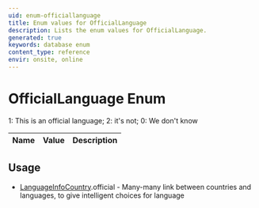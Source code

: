 ```yaml
---
uid: enum-officiallanguage
title: Enum values for OfficialLanguage
description: Lists the enum values for OfficialLanguage.
generated: true
keywords: database enum
content_type: reference
envir: onsite, online
---
```


# OfficialLanguage Enum

1: This is an official language; 2: it&apos;s not; 0: We don&apos;t know

| Name | Value | Description |
|------|-------|-------------|

## Usage

* [LanguageInfoCountry](../languageinfocountry.md).official - Many-many link between countries and languages, to give intelligent choices for language

